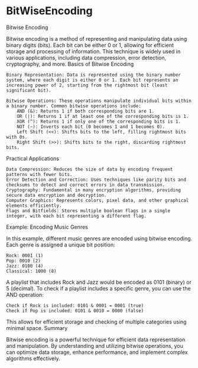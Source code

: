 # BitWiseEncoding
Bitwise Encoding

Bitwise encoding is a method of representing and manipulating data using binary digits (bits). Each bit can be either 0 or 1, allowing for efficient storage and processing of information. This technique is widely used in various applications, including data compression, error detection, cryptography, and more.
Basics of Bitwise Encoding

    Binary Representation: Data is represented using the binary number system, where each digit is either 0 or 1. Each bit represents an increasing power of 2, starting from the rightmost bit (least significant bit).

    Bitwise Operations: These operations manipulate individual bits within a binary number. Common bitwise operations include:
        AND (&): Returns 1 if both corresponding bits are 1.
        OR (|): Returns 1 if at least one of the corresponding bits is 1.
        XOR (^): Returns 1 if only one of the corresponding bits is 1.
        NOT (~): Inverts each bit (0 becomes 1 and 1 becomes 0).
        Left Shift (<<): Shifts bits to the left, filling rightmost bits with 0s.
        Right Shift (>>): Shifts bits to the right, discarding rightmost bits.

Practical Applications

    Data Compression: Reduces the size of data by encoding frequent patterns with fewer bits.
    Error Detection and Correction: Uses techniques like parity bits and checksums to detect and correct errors in data transmission.
    Cryptography: Fundamental in many encryption algorithms, providing secure data encryption and decryption.
    Computer Graphics: Represents colors, pixel data, and other graphical elements efficiently.
    Flags and Bitfields: Stores multiple boolean flags in a single integer, with each bit representing a different flag.

Example: Encoding Music Genres

In this example, different music genres are encoded using bitwise encoding. Each genre is assigned a unique bit position:

    Rock: 0001 (1)
    Pop: 0010 (2)
    Jazz: 0100 (4)
    Classical: 1000 (8)

A playlist that includes Rock and Jazz would be encoded as 0101 (binary) or 5 (decimal). To check if a playlist includes a specific genre, you can use the AND operation:

    Check if Rock is included: 0101 & 0001 = 0001 (true)
    Check if Pop is included: 0101 & 0010 = 0000 (false)

This allows for efficient storage and checking of multiple categories using minimal space.
Summary

Bitwise encoding is a powerful technique for efficient data representation and manipulation. By understanding and utilizing bitwise operations, you can optimize data storage, enhance performance, and implement complex algorithms effectively.
